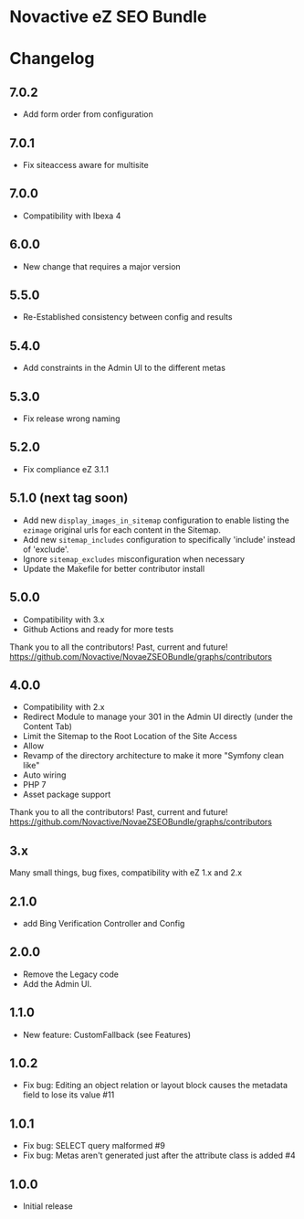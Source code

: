 # Novactive eZ SEO Bundle

# <i class="fa fa-file"></i>Changelog

## 7.0.2

* Add form order from configuration

## 7.0.1

* Fix siteaccess aware for multisite

## 7.0.0

* Compatibility with Ibexa 4

## 6.0.0

* New change that requires a major version

## 5.5.0

* Re-Established consistency between config and results

## 5.4.0

* Add constraints in the Admin UI to the different metas

## 5.3.0

* Fix release wrong naming

## 5.2.0

* Fix compliance eZ 3.1.1

## 5.1.0 (next tag soon)

* Add new `display_images_in_sitemap` configuration to enable listing the `ezimage` original 
  urls for each content in the Sitemap.
* Add new `sitemap_includes` configuration to specifically 'include' instead of 'exclude'.
* Ignore `sitemap_excludes` misconfiguration when necessary
* Update the Makefile for better contributor install 

## 5.0.0

* Compatibility with 3.x
* Github Actions and ready for more tests

Thank you to all the contributors! Past, current and future! 
https://github.com/Novactive/NovaeZSEOBundle/graphs/contributors

## 4.0.0

* Compatibility with 2.x
* Redirect Module to manage your 301 in the Admin UI directly (under the Content Tab)
* Limit the Sitemap to the Root Location of the Site Access
* Allow 
* Revamp of the directory architecture to make it more "Symfony clean like"
* Auto wiring
* PHP 7
* Asset package support

Thank you to all the contributors! Past, current and future! 
https://github.com/Novactive/NovaeZSEOBundle/graphs/contributors

## 3.x

Many small things, bug fixes, compatibility with eZ 1.x and 2.x

## 2.1.0

* add Bing Verification Controller and Config

## 2.0.0

* Remove the Legacy code
* Add the Admin UI.

## 1.1.0

* New feature: CustomFallback (see Features)


## 1.0.2

* Fix bug: Editing an object relation or layout block causes the metadata field to lose its value #11

## 1.0.1

* Fix bug: SELECT query malformed #9
* Fix bug: Metas aren't generated just after the attribute class is added #4

## 1.0.0

* Initial release

